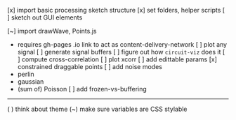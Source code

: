 [x] import basic processing sketch structure
	[x] set folders, helper scripts
[ ] sketch out GUI elements

[~] import drawWave, Points.js
  - requires gh-pages .io link to act as content-delivery-network
[ ] plot any signal 
[ ] generate signal buffers
	[ ] figure out how `circuit-viz` does it
[ ] compute cross-correlation
[ ] plot xcorr
[ ] add edittable params
  [x] constrained draggable points
[ ] add noise modes
  - perlin
  - gaussian
  - (sum of) Poisson
[ ] add frozen-vs-buffering


---

( ) think about theme 
	(~) make sure variables are CSS stylable
 


